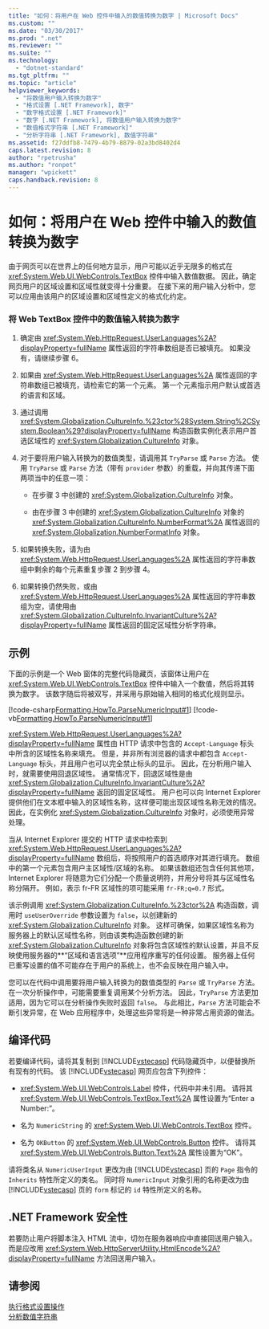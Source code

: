 ```yaml
---
title: "如何：将用户在 Web 控件中输入的数值转换为数字 | Microsoft Docs"
ms.custom: ""
ms.date: "03/30/2017"
ms.prod: ".net"
ms.reviewer: ""
ms.suite: ""
ms.technology: 
  - "dotnet-standard"
ms.tgt_pltfrm: ""
ms.topic: "article"
helpviewer_keywords: 
  - "将数值用户输入转换为数字"
  - "格式设置 [.NET Framework], 数字"
  - "数字格式设置 [.NET Framework]"
  - "数字 [.NET Framework], 将数值用户输入转换为数字"
  - "数值格式字符串 [.NET Framework]"
  - "分析字符串 [.NET Framework], 数值字符串"
ms.assetid: f27ddfb8-7479-4b79-8879-02a3bd8402d4
caps.latest.revision: 8
author: "rpetrusha"
ms.author: "ronpet"
manager: "wpickett"
caps.handback.revision: 8
---
```

# 如何：将用户在 Web 控件中输入的数值转换为数字
由于网页可以在世界上的任何地方显示，用户可能以近乎无限多的格式在 <xref:System.Web.UI.WebControls.TextBox> 控件中输入数值数据。  因此，确定网页用户的区域设置和区域性就变得十分重要。  在接下来的用户输入分析中，您可以应用由该用户的区域设置和区域性定义的格式化约定。  
  
### 将 Web TextBox 控件中的数值输入转换为数字  
  
1.  确定由 <xref:System.Web.HttpRequest.UserLanguages%2A?displayProperty=fullName> 属性返回的字符串数组是否已被填充。  如果没有，请继续步骤 6。  
  
2.  如果由 <xref:System.Web.HttpRequest.UserLanguages%2A> 属性返回的字符串数组已被填充，请检索它的第一个元素。  第一个元素指示用户默认或首选的语言和区域。  
  
3.  通过调用 <xref:System.Globalization.CultureInfo.%23ctor%28System.String%2CSystem.Boolean%29?displayProperty=fullName> 构造函数实例化表示用户首选区域性的 <xref:System.Globalization.CultureInfo> 对象。  
  
4.  对于要将用户输入转换为的数值类型，请调用其 `TryParse` 或 `Parse` 方法。  使用 `TryParse` 或 `Parse` 方法（带有 `provider` 参数）的重载，并向其传递下面两项当中的任意一项：  
  
    -   在步骤 3 中创建的 <xref:System.Globalization.CultureInfo> 对象。  
  
    -   由在步骤 3 中创建的 <xref:System.Globalization.CultureInfo> 对象的 <xref:System.Globalization.CultureInfo.NumberFormat%2A> 属性返回的 <xref:System.Globalization.NumberFormatInfo> 对象。  
  
5.  如果转换失败，请为由 <xref:System.Web.HttpRequest.UserLanguages%2A> 属性返回的字符串数组中剩余的每个元素重复步骤 2 到步骤 4。  
  
6.  如果转换仍然失败，或由 <xref:System.Web.HttpRequest.UserLanguages%2A> 属性返回的字符串数组为空，请使用由 <xref:System.Globalization.CultureInfo.InvariantCulture%2A?displayProperty=fullName> 属性返回的固定区域性分析字符串。  
  
## 示例  
 下面的示例是一个 Web 窗体的完整代码隐藏页，该窗体让用户在 <xref:System.Web.UI.WebControls.TextBox> 控件中输入一个数值，然后将其转换为数字。  该数字随后将被双写，并采用与原始输入相同的格式化规则显示。  
  
 [!code-csharp[Formatting.HowTo.ParseNumericInput#1](../../../samples/snippets/csharp/VS_Snippets_CLR/Formatting.HowTo.ParseNumericInput/cs/NumericUserInput1.aspx.cs#1)]
 [!code-vb[Formatting.HowTo.ParseNumericInput#1](../../../samples/snippets/visualbasic/VS_Snippets_CLR/Formatting.HowTo.ParseNumericInput/vb/NumericUserInput1.aspx.vb#1)]  
  
 <xref:System.Web.HttpRequest.UserLanguages%2A?displayProperty=fullName> 属性由 HTTP 请求中包含的 `Accept-Language` 标头中所含的区域性名称来填充。  但是，并非所有浏览器的请求中都包含 `Accept-Language` 标头，并且用户也可以完全禁止标头的显示。  因此，在分析用户输入时，就需要使用回退区域性。  通常情况下，回退区域性是由 <xref:System.Globalization.CultureInfo.InvariantCulture%2A?displayProperty=fullName> 返回的固定区域性。  用户也可以向 Internet Explorer 提供他们在文本框中输入的区域性名称，这样便可能出现区域性名称无效的情况。  因此，在实例化 <xref:System.Globalization.CultureInfo> 对象时，必须使用异常处理。  
  
 当从 Internet Explorer 提交的 HTTP 请求中检索到 <xref:System.Web.HttpRequest.UserLanguages%2A?displayProperty=fullName> 数组后，将按照用户的首选顺序对其进行填充。  数组中的第一个元素包含用户主区域性\/区域的名称。  如果该数组还包含任何其他项，Internet Explorer 将随意为它们分配一个质量说明符，并用分号将其与区域性名称分隔开。  例如，表示 fr\-FR 区域性的项可能采用 `fr-FR;q=0.7` 形式。  
  
 该示例调用 <xref:System.Globalization.CultureInfo.%23ctor%2A> 构造函数，调用时 `useUserOverride` 参数设置为 `false`，以创建新的 <xref:System.Globalization.CultureInfo> 对象。  这样可确保，如果区域性名称为服务器上的默认区域性名称，则由该类构造函数创建的新 <xref:System.Globalization.CultureInfo> 对象将包含区域性的默认设置，并且不反映使用服务器的**“区域和语言选项”**应用程序重写的任何设置。  服务器上任何已重写设置的值不可能存在于用户的系统上，也不会反映在用户输入中。  
  
 您可以在代码中调用要将用户输入转换为的数值类型的 `Parse` 或 `TryParse` 方法。  在一次分析操作中，可能需要重复调用某个分析方法。  因此，`TryParse` 方法更加适用，因为它可以在分析操作失败时返回 `false`。  与此相比，`Parse` 方法可能会不断引发异常，在 Web 应用程序中，处理这些异常将是一种非常占用资源的做法。  
  
## 编译代码  
 若要编译代码，请将其复制到 [!INCLUDE[vstecasp](../../../includes/vstecasp-md.md)] 代码隐藏页中，以便替换所有现有的代码。  该 [!INCLUDE[vstecasp](../../../includes/vstecasp-md.md)] 网页应包含下列控件：  
  
-   <xref:System.Web.UI.WebControls.Label> 控件，代码中并未引用。  请将其 <xref:System.Web.UI.WebControls.TextBox.Text%2A> 属性设置为“Enter a Number:”。  
  
-   名为 `NumericString` 的 <xref:System.Web.UI.WebControls.TextBox> 控件。  
  
-   名为 `OKButton` 的 <xref:System.Web.UI.WebControls.Button> 控件。  请将其 <xref:System.Web.UI.WebControls.Button.Text%2A> 属性设置为“OK”。  
  
 请将类名从 `NumericUserInput` 更改为由 [!INCLUDE[vstecasp](../../../includes/vstecasp-md.md)] 页的 `Page` 指令的 `Inherits` 特性所定义的类名。  同时将 `NumericInput` 对象引用的名称更改为由 [!INCLUDE[vstecasp](../../../includes/vstecasp-md.md)] 页的 `form` 标记的 `id` 特性所定义的名称。  
  
## .NET Framework 安全性  
 若要防止用户将脚本注入 HTML 流中，切勿在服务器响应中直接回送用户输入。  而是应改用 <xref:System.Web.HttpServerUtility.HtmlEncode%2A?displayProperty=fullName> 方法回送用户输入。  
  
## 请参阅  
 [执行格式设置操作](../../../docs/standard/base-types/performing-formatting-operations.md)   
 [分析数值字符串](../../../docs/standard/base-types/parsing-numeric.md)